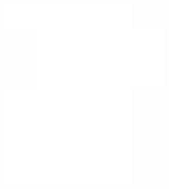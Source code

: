 <img align="center" src="/general.svg" alt="General" width="400">
<img align="right" src="/isocalender.svg" alt="General" width="400">
<img align="center" src="/anilist.svg" alt="General" width="400">

